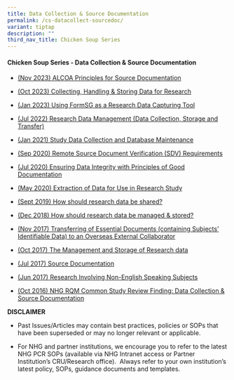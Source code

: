 ```yaml
---
title: Data Collection & Source Documentation
permalink: /cs-datacollect-sourcedoc/
variant: tiptap
description: ""
third_nav_title: Chicken Soup Series
---
```

<h4><strong>Chicken Soup Series - Data Collection &amp; Source Documentation</strong></h4>
<p></p>
<ul data-tight="true" class="tight">
<li>
<p><a href="/files/Training Files 2CS/(02) Data Collect n Source Doc/Nov_23__ALCOA_Principles_for_Source_Documentation.pdf" rel="noopener noreferrer nofollow" target="_blank">(Nov 2023) ALCOA Principles for Source Documentation</a>
</p>
</li>
<li>
<p><a href="/files/Training Files 2CS/(02) Data Collect n Source Doc/Oct_23__Collecting__Handling___Storing_Data_for_Research.pdf" rel="noopener noreferrer nofollow" target="_blank">(Oct 2023) Collecting, Handling &amp; Storing Data for Research</a>
</p>
</li>
<li>
<p><a href="/files/Training Files 2CS/(02) Data Collect n Source Doc/Jan_23__Using_FormSG_as_a_Research_Data_Capturing_Tool.pdf" rel="noopener noreferrer nofollow" target="_blank">(Jan 2023) Using FormSG as a Research Data Capturing Tool</a>
</p>
</li>
<li>
<p><a href="/files/Training Files 2CS/(02) Data Collect n Source Doc/Jul_22__Research_Data_Management__Data_Collection_Storage_and_Transfer_.pdf" rel="noopener noreferrer nofollow" target="_blank">(Jul 2022) Research Data Management (Data Collection, Storage and Transfer)</a>
</p>
</li>
<li>
<p><a href="/files/Training Files 2CS/(02) Data Collect n Source Doc/Jan_21__Study_Data_Collection_and_Database_Maintenance.pdf" rel="noopener noreferrer nofollow" target="_blank">(Jan 2021) Study Data Collection and Database Maintenance</a>
</p>
</li>
<li>
<p><a href="/files/Training Files 2CS/(02) Data Collect n Source Doc/Sep_20__Remote_Source_Document_Verification__SDV__Requirements.pdf" rel="noopener noreferrer nofollow" target="_blank">(Sep 2020) Remote Source Document Verification (SDV) Requirements</a>
</p>
</li>
<li>
<p><a href="/files/Training Files 2CS/(02) Data Collect n Source Doc/Jul_20__Ensuring_Data_Integrity_With_Principles_Of_Good_Documentation.pdf" rel="noopener noreferrer nofollow" target="_blank">(Jul 2020) Ensuring Data Integrity with Principles of Good Documentation</a>
</p>
</li>
<li>
<p><a href="/files/Training Files 2CS/(02) Data Collect n Source Doc/May_20__Extraction_Of_Data_For_Use_In_Research_Study.pdf" rel="noopener noreferrer nofollow" target="_blank">(May 2020) Extraction of Data for Use in Research Study</a>
</p>
</li>
<li>
<p><a href="/files/Training Files 2CS/(02) Data Collect n Source Doc/Sept_19__How_should_research_data_be_shared.pdf" rel="noopener noreferrer nofollow" target="_blank">(Sept 2019) How should research data be shared?</a>
</p>
</li>
<li>
<p><a href="/files/Training Files 2CS/(02) Data Collect n Source Doc/Dec_18__How_should_research_data_be_managed___stored.pdf" rel="noopener noreferrer nofollow" target="_blank">(Dec 2018) How should research data be managed &amp; stored?</a>
</p>
</li>
<li>
<p><a href="/files/Training Files 2CS/(02) Data Collect n Source Doc/Nov_17__Transferring_of_Essential_Documents__containing_Subjects__Identifiable_Data__to_an_Overseas_External_Collaborator.pdf" rel="noopener noreferrer nofollow" target="_blank">(Nov 2017) Transferring of Essential Documents (containing Subjects’ Identifiable Data) to an Overseas External Collaborator</a>
</p>
</li>
<li>
<p><a href="/files/Training Files 2CS/(02) Data Collect n Source Doc/Oct_17__The_Management_and_Storage_of_Research_data.pdf" rel="noopener noreferrer nofollow" target="_blank">(Oct 2017) The Management and Storage of Research data</a>
</p>
</li>
<li>
<p><a href="/files/Training Files 2CS/(02) Data Collect n Source Doc/Jul_17__Source_Documentation.pdf" rel="noopener noreferrer nofollow" target="_blank">(Jul 2017) Source Documentation</a>
</p>
</li>
<li>
<p><a href="/files/Training Files 2CS/(02) Data Collect n Source Doc/Jun_17__Research_Involving_Non_English_Speaking_Subjects.pdf" rel="noopener noreferrer nofollow" target="_blank">(Jun 2017) Research Involving Non-English Speaking Subjects</a>
</p>
</li>
<li>
<p><a href="/files/Training Files 2CS/(02) Data Collect n Source Doc/Oct_16__NHG_RQM_Common_Study_Review_Finding_Data_Collection___Source_Documentation.pdf" rel="noopener noreferrer nofollow" target="_blank">(Oct 2016) NHG RQM Common Study Review Finding: Data Collection &amp; Source Documentation</a>
</p>
</li>
</ul>
<p></p>
<p><strong>DISCLAIMER</strong>
</p>
<ul data-tight="true" class="tight">
<li>
<p>Past Issues/Articles may contain best practices, policies or SOPs that
have been superseded or may no longer relevant or applicable.</p>
</li>
<li>
<p>For NHG and partner institutions, we encourage you to refer to the latest
NHG PCR SOPs (available via NHG Intranet access or Partner Institution’s
CRU/Research office).&nbsp; Always refer to your own institution’s latest
policy, SOPs, guidance documents and templates.</p>
</li>
</ul>
<p></p>
<p><a href="https://staging.d2xg4pfdtrypjl.amplifyapp.com/cs-biosamples/" class="is-half is-left is-full-height" rel="noopener noreferrer nofollow" target="_blank"><br></a>
</p>